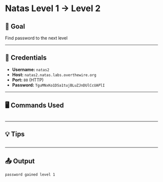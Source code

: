 # Natas Level 1 → Level 2

## 🧠 Goal

Find password to the next level

---

## 🔐 Credentials

- **Username:** `natas2`  
- **Host:** `natas2.natas.labs.overthewire.org`   
- **Port:** `80` (HTTP)  
- **Password:** `TguMNxKo1DSa1tujBLuZJnDUlCcUAPlI` 

---

## 🖥️ Commands Used

```bash

```
___

## 💡 Tips
```bash

```
___

## 📤 Output
```bash
password gained level 1
```
